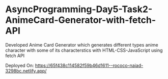 # AsyncProgramming-Day5-Task2-AnimeCard-Generator-with-fetch-API
Developed Anime Card Generator which generates different types anime character with some of its characterstics with HTML-CSS-JavaScript using fetch API

Deployed On: https://65f438c114582f59b46d1611--rococo-naiad-3298bc.netlify.app/

